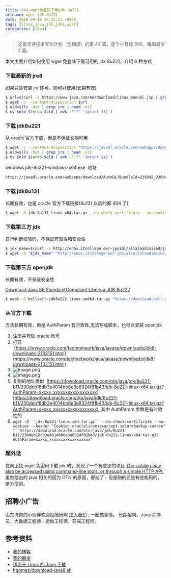 ```yaml
---
title: 044-wget免登陆下载jdk 8u221
urlname: wget-jdk-8u221
date: 2019-09-18 19:35:21 +0800
tags: [linux,java,jdk,jdk8,wget]
categories: [java]
---
```


> 这是坚持技术写作计划（含翻译）的第 44 篇，定个小目标 999，每周最少 2 篇。

本文主要介绍如何使用 wget 免登陆下载可用的 jdk 8u221，介绍 6 种方式

<!-- more -->

### 下载最新的 jre8

如果只是安装 jre 即可，则可以使用(长期有效)

```bash
$ url=$(curl -s https://www.java.com/en/download/linux_manual.jsp | grep -E ".*x64.*javadl" | grep -v "RPM" | sed "s/.*href=\"//g;s/\".*//g" | head -n 1)
$ wget -c --content-disposition $url
$ old=$(ls -hat | grep jre | head -n1)
$ mv $old $(echo $old | awk -F"?" '{print $1}')
```

### 下载 jdk8u221

从 oracle 官方下载，但是不保证长期可用

```bash
$ wget -c --content-disposition "https://javadl.oracle.com/webapps/download/AutoDL?BundleId=239835_230deb18db3e4014bb8e3e8324f81b43"
$ old=$(ls -hat | grep jre | head -n1)
$ mv $old $(echo $old | awk -F"?" '{print $1}')
```

windows jdk-8u221-windows-x64.exe  地址

```bash
https://javadl.oracle.com/webapps/download/AutoDL?BundleId=239842_230deb18db3e4014bb8e3e8324f81b43
```

### 下载 jdk8u131

长期有效，也是 oracle 官方下载链接(8u131 以后的都 404 了)

```bash
$ wget -O jdk-8u131-linux-x64.tar.gz --no-check-certificate --no-cookies --header "Cookie: oraclelicense=accept-securebackup-cookie" http://download.oracle.com/otn-pub/java/jdk/8u131-b11/d54c1d3a095b4ff2b6607d096fa80163/jdk-8u131-linux-x64.tar.gz
```

### 下载第三方 jdk

自行判断校验码，不保证有效性和安全性

```bash
$ jdk_name=$(curl -s http://enos.itcollege.ee/~jpoial/allalaadimised/jdk8/ | grep tar.gz | grep -v demo |sed "s/.*href=\"//g;s/\".*//g"|head -n 1)
$ wget -O "$jdk_name" "http://enos.itcollege.ee/~jpoial/allalaadimised/jdk8/$jdk_name"
```

### 下载第三方 openjdk

长期有效，不保证安全性

[Download Java SE Standard Compliant Liberica JDK 8u222](https://bell-sw.com/pages/java-8u222/)

```bash
$ wget -O bellsoft-jdk8u222-linux-amd64.tar.gz "https://download.bell-sw.com/java/8u222/bellsoft-jdk8u222-linux-amd64.tar.gz"
```

### 从官方下载

方法长期有效，但是 AuthParam 有时效性,无法写成脚本，也可以安装 openjdk

1. 注册并登陆 oracle 账号
1. 打开  [https://www.oracle.com/technetwork/java/javase/downloads/jdk8-downloads-2133151.html](https://www.oracle.com/technetwork/java/javase/downloads/jdk8-downloads-2133151.html)
1. ![image.png](https://cdn.nlark.com/yuque/0/2019/png/226273/1568853475035-279da7c9-a353-4be0-8515-e640e3cdb248.png#align=left&display=inline&height=423&name=image.png&originHeight=423&originWidth=703&size=75666&status=done&width=703)
1. ![image.png](https://cdn.nlark.com/yuque/0/2019/png/226273/1568853516316-68e23846-09d1-47fc-83b5-bd0d8d55ffe5.png#align=left&display=inline&height=227&name=image.png&originHeight=227&originWidth=902&size=32289&status=done&width=902)
1. 复制的地址类似  [https://download.oracle.com/otn/java/jdk/8u221-b11/230deb18db3e4014bb8e3e8324f81b43/jdk-8u221-linux-x64.tar.gz?AuthParam=xxxxx_xxxxxxxxxxxxxxxxxx](https://download.oracle.com/otn/java/jdk/8u221-b11/230deb18db3e4014bb8e3e8324f81b43/jdk-8u221-linux-x64.tar.gz?AuthParam=xxxxx_xxxxxxxxxxxxxxxxxx)  其中 AuthParam 参数是有时效性的
1. ` wget -O ``jdk-8u221-linux-x64.tar.gz`` --no-check-certificate --no-cookies --header "Cookie: oraclelicense=accept-securebackup-cookie" "``https://download.oracle.com/otn/java/jdk/8u221-b11/230deb18db3e4014bb8e3e8324f81b43/jdk-8u221-linux-x64.tar.gz?AuthParam=xxxxx_xxxxxxxxxxxxxxxxxx" `

### 题外话

在网上找 wget 免密码下载 jdk 时，发现了一个有意思的项目
[The catalog may also be accessed using command-line tools, or through a simple HTTP API.](https://lv.binarybabel.org/catalog) 
虽然给出的 java 相关的因为 OTN 的原因，都挂了，但是别的还是有些能用的。挺方便的。

## 招聘小广告

山东济南的小伙伴欢迎投简历啊 [加入我们](https://www.shunnengnet.com/index.php/Home/Contact/join.html) , 一起搞事情。
长期招聘，Java 程序员，大数据工程师，运维工程师，前端工程师。

## 参考资料

- [我的博客](https://anjia0532.github.io/2019/09/18/wget-jdk-8u221)
- [我的掘金](https://juejin.im/post/5d82d3fbf265da039929a9d9)
- [适用于 Linux 的 Java 下载](https://www.java.com/en/download/linux_manual.jsp)
- [hgomez/download-java8.sh](https://gist.github.com/hgomez/9650687)
